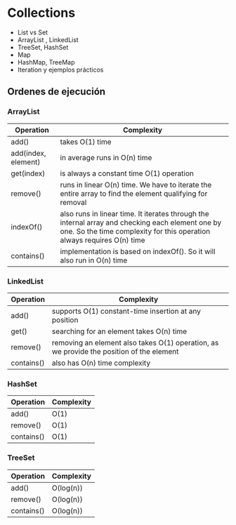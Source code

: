 # Collections
- List vs Set
- ArrayList , LinkedList
- TreeSet, HashSet
- Map
- HashMap, TreeMap
- Iteration y ejemplos prácticos


## Ordenes de ejecución

### ArrayList
| Operation | Complexity |
| ---      | --- |
| add() | takes O(1) time |
| add(index, element) | in average runs in O(n) time | 
| get(index) | is always a constant time O(1) operation |
| remove() | runs in linear O(n) time. We have to iterate the entire array to find the element qualifying for removal |
| indexOf() | also runs in linear time. It iterates through the internal array and checking each element one by one. So the time complexity for this operation always requires O(n) time |
| contains() | implementation is based on indexOf(). So it will also run in O(n) time |


### LinkedList
| Operation | Complexity |
| ---      | --- |
| add() | supports O(1) constant-time insertion at any position |
| get() | searching for an element takes O(n) time |
| remove() | removing an element also takes O(1) operation, as we provide the position of the element |
| contains() | also has O(n) time complexity |

### HashSet
| Operation | Complexity |
| ---      | --- |
| add() | O(1) |
| remove() | O(1) |
| contains() | O(1) |

### TreeSet
| Operation | Complexity |
| ---      | --- |
| add() | O(log(n)) |
| remove() | O(log(n)) |
| contains() | O(log(n)) |
